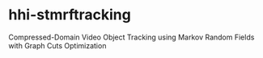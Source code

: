 # hhi-stmrftracking
Compressed-Domain Video Object Tracking using Markov Random Fields with Graph Cuts Optimization
